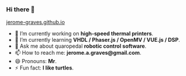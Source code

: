 ### Hi there 👋

[jerome-graves.github.io](https://jerome-graves.github.io/)


- 🔭 I’m currently working on __high-speed thermal printers__.
- 🌱 I’m currently learning __VHDL / Phaser.js / OpenMV / VUE.js / DSP__.
- 💬 Ask me about quaropedal __robotic control software__.
- 📫 How to reach me: __jerome.a.graves@gmail.com__.
- 😄 Pronouns: __Mr__.
- ⚡ Fun fact: __I like turtles__.
<!--
**Jerome-Graves/Jerome-Graves** is a ✨ _special_ ✨ repository because its `README.md` (this file) appears on your GitHub profile.
- 👯 I’m looking to collaborate on ...
- 🤔 I’m looking for help with ...
Here are some ideas to get you started:


-->
